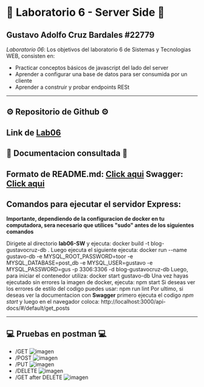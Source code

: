 # :rocket: Laboratorio 6 - Server Side :rocket:
**Gustavo Adolfo Cruz Bardales          #22779**
---
*Laboratorio 06*:  Los objetivos del laboratorio 6 de Sistemas y Tecnologias WEB, consisten en:
- Practicar conceptos básicos de javascript del lado del server
- Aprender a configurar una base de datos para ser consumida por un cliente
- Aprender a construir y probar endpoints RESt
---
## :gear: Repositorio de Github :gear:
Link de [Lab06](https://github.com/G2309/lab06-SW)
---
## :paperclip: Documentacion consultada :paperclip:
Formato de README.md: [Click aqui](https://learnxinyminutes.com/docs/markdown/)
Swagger: [Click aqui](https://www.youtube.com/watch?v=RayDPBYou4I&t=349s)
---

## Comandos para ejecutar el servidor Express:

**Importante, dependiendo de la configuracion de docker en tu computadora, sera necesario que utilices "sudo" antes de los siguientes comandos**

Dirigete al directorio **lab06-SW** y ejecuta:
    docker build -t blog-gustavocruz-db .
Luego ejecuta el siguiente ejecuta:
    docker run --name gustavo-db -e MYSQL_ROOT_PASSWORD=toor -e MYSQL_DATABASE=post_db -e MYSQL_USER=gustavo -e MYSQL_PASSWORD=gus -p 3306:3306 -d blog-gustavocruz-db
Luego, para iniciar el contenedor utiliza:
    docker start gustavo-db
Una vez hayas ejecutado sin errores la imagen de docker, ejecuta:
    npm start
Si deseas ver los errores de estilo del codigo puedes usar:
    npm run lint
Por ultimo, si deseas ver la documentacion con **Swagger** primero ejecuta el codigo *npm start* y luego en el navegador coloca:
    http://localhost:3000/api-docs/#/default/get_posts

---
## :computer: Pruebas en postman :computer:
- /GET
![imagen](https://github.com/G2309/lab06-SW/assets/106942151/e69b65ec-131d-420d-a477-2ad8df48f0f9)
- /POST
![imagen](https://github.com/G2309/lab06-SW/assets/106942151/d293127d-60b6-454f-9088-0a08e4c660a0)
- /PUT
![imagen](https://github.com/G2309/lab06-SW/assets/106942151/ec863ece-df47-4cbc-aae4-1480c09ed29f)
- /DELETE
![imagen](https://github.com/G2309/lab06-SW/assets/106942151/b830b343-a0ac-4bb0-a924-527b50a1acbf)
- /GET after DELETE
![imagen](https://github.com/G2309/lab06-SW/assets/106942151/09e857b4-098b-4cf9-b1e1-490452d62657)

